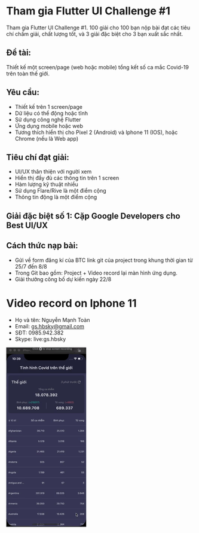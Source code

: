 # Tham gia Flutter UI Challenge #1
Tham gia Flutter UI Challenge #1. 100 giải cho 100 bạn nộp bài đạt các tiêu chí chấm giải, chất lượng tốt, và 3 giải đặc biệt cho 3 bạn xuất sắc nhất.

## Đề tài:
Thiết kế một screen/page (web hoặc mobile) tổng kết số ca mắc Covid-19 trên toàn thế giới.

## Yêu cầu:
- Thiết kế trên 1 screen/page
- Dữ liệu có thể động hoặc tĩnh
- Sử dụng công nghệ Flutter
- Ứng dụng mobile hoặc web
- Tương thích hiển thị cho Pixel 2 (Android) và Iphone 11 (IOS), hoặc Chrome (nếu là Web app)

## Tiêu chí đạt giải:
- UI/UX thân thiện với người xem
- Hiển thị đầy đủ các thông tin trên 1 screen
- Hàm lượng kỹ thuật nhiều
- Sử dụng Flare/Rive là một điểm cộng
- Thông tin động là một điểm cộng

## Giải đặc biệt số 1: Cặp Google Developers cho Best UI/UX

## Cách thức nạp bài:
- Gửi về form đăng kí của BTC link git của project trong khung thời gian từ 25/7 đến 8/8
- Trong Git bao gồm: Project + Video record lại màn hình ứng dụng.
- Giải thưởng công bố dự kiến ngày 22/8

# Video record on Iphone 11
- Họ và tên: Nguyễn Mạnh Toàn
- Email: gs.hbsky@gmail.com
- SĐT: 0985.942.382
- Skype: live:gs.hbsky

[![Video record on Iphone 11](./video_record_ios_11.gif)](https://youtu.be/AKJZtOqUDRQ)

